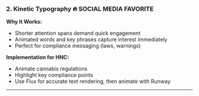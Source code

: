 ### 2. **Kinetic Typography** 🔥 SOCIAL MEDIA FAVORITE

**Why It Works:**

- Shorter attention spans demand quick engagement
- Animated words and key phrases capture interest immediately
- Perfect for compliance messaging (laws, warnings)

**Implementation for HNC:**

- Animate cannabis regulations
- Highlight key compliance points
- Use Flux for accurate text rendering, then animate with Runway

---
